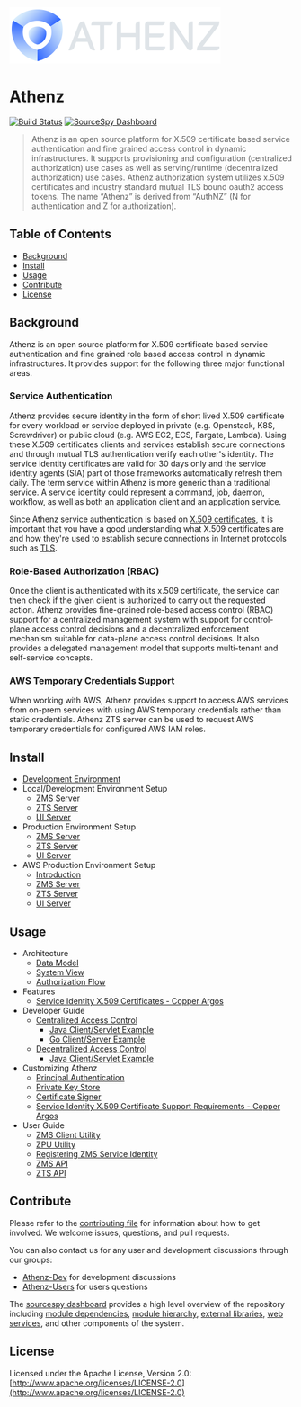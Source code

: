 ![Athenz](docs/images/athenz-logo.png)

# Athenz

[![Build Status](https://cd.screwdriver.cd/pipelines/6418/events)](https://cd.screwdriver.cd/pipelines/6418/events)
[![SourceSpy Dashboard](https://sourcespy.com/shield.svg)](https://sourcespy.com/github/yahooathenz/)

> Athenz is an open source platform for X.509 certificate based service authentication and fine grained access control in dynamic infrastructures. It supports provisioning and configuration (centralized authorization) use cases as well as serving/runtime (decentralized authorization) use cases. Athenz authorization system utilizes x.509 certificates and industry standard mutual TLS bound oauth2 access tokens. The name “Athenz” is derived from “AuthNZ” (N for authentication and Z for authorization).

## Table of Contents

* [Background](#background)
* [Install](#install)
* [Usage](#usage)
* [Contribute](#contribute)
* [License](#license)

## Background

Athenz is an open source platform for X.509 certificate based service authentication
and fine grained role based access control in dynamic infrastructures. It provides
support for the following three major functional areas.

### Service Authentication

Athenz provides secure identity in the form of short lived X.509 certificate
for every workload or service deployed in private (e.g. Openstack, K8S, Screwdriver)
or public cloud (e.g. AWS EC2, ECS, Fargate, Lambda). Using these X.509 certificates
clients and services establish secure connections and through mutual TLS authentication verify
each other's identity. The service identity certificates are valid for 30 days only
and the service identity agents (SIA) part of those frameworks automatically refresh
them daily. The term service within Athenz is more generic than a traditional service.
A service identity could represent a command, job, daemon, workflow, as well as both an
application client and an application service.

Since Athenz service authentication is based on
[X.509 certificates](https://en.wikipedia.org/wiki/X.509), it is
important that you have a good understanding what X.509 certificates are
and how they're used to establish secure connections in Internet protocols
such as [TLS](https://en.wikipedia.org/wiki/Transport_Layer_Security).

### Role-Based Authorization (RBAC)

Once the client is authenticated with its x.509 certificate, the service
can then check if the given client is authorized to carry out the requested
action. Athenz provides fine-grained role-based access control (RBAC) support
for a centralized management system with support for control-plane access control
decisions and a decentralized enforcement mechanism suitable for data-plane
access control decisions. It also provides a delegated management model that
supports multi-tenant and self-service concepts.

### AWS Temporary Credentials Support

When working with AWS, Athenz provides support to access AWS services
from on-prem services with using AWS temporary credentials rather than
static credentials. Athenz ZTS server can be used to request AWS temporary
credentials for configured AWS IAM roles.

## Install

* [Development Environment](docs/dev_environment.md)
* Local/Development Environment Setup
    * [ZMS Server](docs/setup_zms.md)
    * [ZTS Server](docs/setup_zts.md)
    * [UI Server](docs/setup_ui.md)
* Production Environment Setup
    * [ZMS Server](docs/setup_zms_prod.md)
    * [ZTS Server](docs/setup_zts_prod.md)
    * [UI Server](docs/setup_ui_prod.md)
* AWS Production Environment Setup
    * [Introduction](docs/aws_athenz_setup.md)
    * [ZMS Server](docs/aws_zms_setup.md)
    * [ZTS Server](docs/aws_zts_setup.md)
    * [UI Server](docs/aws_ui_setup.md)

## Usage

* Architecture
    * [Data Model](docs/data_model.md)
    * [System View](docs/system_view.md)
    * [Authorization Flow](docs/auth_flow.md)
* Features
    * [Service Identity X.509 Certificates - Copper Argos](docs/copper_argos.md)
* Developer Guide
    * [Centralized Access Control](docs/cent_authz_flow.md)
        * [Java Client/Servlet Example](docs/example_java_centralized_access.md)
        * [Go Client/Server Example](docs/example_go_centralized_access.md)
    * [Decentralized Access Control](docs/decent_authz_flow.md)
        * [Java Client/Servlet Example](docs/example_java_decentralized_access.md)
* Customizing Athenz
    * [Principal Authentication](docs/principal_authentication.md)
    * [Private Key Store](docs/private_key_store.md)
    * [Certificate Signer](docs/cert_signer.md)
    * [Service Identity X.509 Certificate Support Requirements - Copper Argos](docs/copper_argos_dev.md)
* User Guide
    * [ZMS Client Utility](docs/zms_client.md)
    * [ZPU Utility](docs/setup_zpu.md)
    * [Registering ZMS Service Identity](docs/reg_service_guide.md)
    * [ZMS API](docs/zms_api.md)
    * [ZTS API](docs/zts_api.md)

## Contribute

Please refer to the [contributing file](docs/contributing.md) for information about how to get involved. We welcome issues, questions, and pull requests.

You can also contact us for any user and development discussions through our groups:

* [Athenz-Dev](https://groups.google.com/d/forum/athenz-dev) for development discussions
* [Athenz-Users](https://groups.google.com/d/forum/athenz-users) for users questions

The [sourcespy dashboard](https://sourcespy.com/github/yahooathenz/) provides a high level overview of the repository including [module dependencies](https://sourcespy.com/github/yahooathenz/xx-omodulesc-.html), [module hierarchy](https://sourcespy.com/github/yahooathenz/xx-omodules-.html), [external libraries](https://sourcespy.com/github/yahooathenz/xx-ojavalibs-.html), [web services](https://sourcespy.com/github/yahooathenz/xx-owebservices-.html), and other components of the system.

## License

Licensed under the Apache License, Version 2.0: [http://www.apache.org/licenses/LICENSE-2.0](http://www.apache.org/licenses/LICENSE-2.0)
